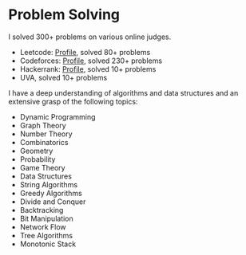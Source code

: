 # Problem Solving

I solved 300+ problems on various online judges.

- Leetcode: [Profile](https://leetcode.com/msskzx/), solved 80+ problems
- Codeforces: [Profile](https://codeforces.com/profile/mssk), solved 230+ problems 
- Hackerrank: [Profile](https://www.hackerrank.com/msskzx), solved 10+ problems
- UVA, solved 10+ problems

 I have a deep understanding of algorithms and data structures and an extensive grasp of the following topics:

- Dynamic Programming
- Graph Theory
- Number Theory
- Combinatorics
- Geometry
- Probability
- Game Theory
- Data Structures
- String Algorithms
- Greedy Algorithms
- Divide and Conquer
- Backtracking
- Bit Manipulation
- Network Flow
- Tree Algorithms
- Monotonic Stack